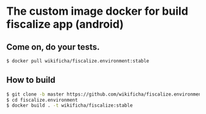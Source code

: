 # The custom image docker for build fiscalize app (android)

## Come on, do your tests.

```bash
$ docker pull wikificha/fiscalize.environment:stable
```

## How to build

```bash
$ git clone -b master https://github.com/wikificha/fiscalize.environment.git
$ cd fiscalize.environment
$ docker build . -t wikificha/fiscalize:stable
```

